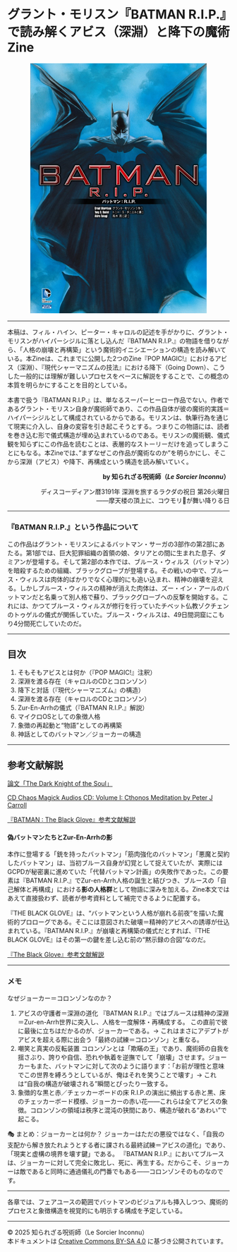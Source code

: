 # グラント・モリスン『BATMAN R.I.P.』で読み解くアビス（深淵）と降下の魔術Zine

<div align="center">
  <img src="BATMAN_RIP.jpg" width="400">
</div>

---

本稿は、フィル・ハイン、ピーター・キャロルの記述を手がかりに、グラント・モリスンがハイパーシジルに落とし込んだ『BATMAN R.I.P.』の物語を借りながら、「人格の崩壊と再構築」という魔術的イニシエーションの構造を読み解いている。本Zineは、これまでに公開した2つのZine『POP MAGIC!』におけるアビス（深淵）、『現代シャーマニズムの技法』における降下（Going Down）、こうした一般的には理解が難しいプロセスをベースに解説をすることで、この概念の本質を明らかにすることを目的としている。

本書で扱う『BATMAN R.I.P.』は、単なるスーパーヒーロー作品でない。作者であるグラント・モリスン自身が魔術師であり、この作品自体が彼の魔術的実践＝ハイパーシジルとして構成されているからである。モリスンは、執筆行為を通じて現実に介入し、自身の変容を引き起こそうとする。つまりこの物語には、読者を巻き込む形で儀式構造が埋め込まれているのである。モリスンの魔術観、儀式観を知らずにこの作品を読むことは、表層的なストーリーだけを追ってしまうことにもなる。本Zineでは、”まずなぜこの作品が魔術なのか”を明らかにし、そこから深淵（アビス）や降下、再構成という構造を読み解いていく。

<div align="right">

**by 知られざる呪術師（*Le Sorcier Inconnu*）**

ディスコーディアン暦3191年 深淵を旅するラクダの祝日 第26火曜日<br>
――摩天楼の頂上に、コウモリ🦇が舞い降りる日

</div>

---

### 『BATMAN R.I.P.』という作品について

この作品はグラント・モリスンによるバットマン・サーガの3部作の第2部にあたる。第1部では、巨大犯罪組織の首領の娘、タリアとの間に生まれた息子、ダミアンが登場する。そして第2部の本作では、ブルース・ウィルス（バットマン）を暗殺するための組織、ブラックグローブが登場する。その戦いの中で、ブルース・ウィルスは肉体的ばかりでなく心理的にも追い込まれ、精神の崩壊を迎える。しかしブルース・ウィルスの精神が消えた肉体は、ズー・イン・アールのバットマンだと名乗って別人格で蘇り、ブラックグローブへの反撃を開始する。これには、かつてブルース・ウィルスが修行を行っていたチベット仏教ゾクチェンのトゥゲルの儀式が関係していた。ブルース・ウィルスは、49日間洞窟にこもり4分間死亡していたのだ。

---

## 目次

1. そもそもアビスとは何か（『POP MAGIC!』注釈）
3. 深淵を渡る存在（キャロルのCDとコロンゾン）
4. 降下と対話（『現代シャーマニズム』の構造）
5. 深淵を渡る存在（キャロルのCDとコロンゾン）
6. Zur-En-Arrhの儀式（『BATMAN R.I.P.』解説）
7. マイクロOSとしての象徴人格
8. 象徴の再起動と“物語”としての再構築
9. 神話としてのバットマン／ジョーカーの構造

---

## 参考文献解説

[論文「The Dark Knight of the Soul」](dark_knight_of_the_soul_summary.md)

[CD Chaos Magick Audios CD: Volume I: Cthonos Meditation by Peter J Carroll](https://www.amazon.co.jp/Chaos-Magick-Audios-CD-Meditation/dp/1935150464/ref=sr_1_6?__mk_ja_JP=%E3%82%AB%E3%82%BF%E3%82%AB%E3%83%8A&crid=BNWH0RDRTBSS&dib=eyJ2IjoiMSJ9.KE1jqjv1J9alJrUVlxX5-Pqmk6WY1xL-nu1J51WadV5UwgVL20Oao6U_QQREySicTocOTUiWPy6mWIQ5bKzqIUNOjOYtILBenF3Bw10VPwc_818J2Cnqi3zy4YBNj6EdqrNXiewQi3EYMvatEmOhvBZwH_bw0vzzTHcjwcfTvFnPgn29aXHHYIOs8ktQ82cMxOS8yyKrnJYv4AYZTdiaU2Jp9lE-P4iQ07kvSJVCcYrJuuHuCXy0zd9Bz4R_VgKfRtsq_adoY8YyhykhXjuj6Zav5WpLjbbY3ZpyATMPRsc.ZwYqMRQJXBP7SBUfWg0vlhUCxVIKV_adjnsDemiFYMQ&dib_tag=se&keywords=chaos+meditation&qid=1746254860&sprefix=chaos+meditation+%2Caps%2C398&sr=8-6)

[『BATMAN : The Black Glove』参考文献解説](batman_black_glove_summary.md)

#### 偽バットマンたちとZur-En-Arrhの影

本作に登場する「銃を持ったバットマン」「筋肉強化のバットマン」「悪魔と契約したバットマン」は、当初ブルース自身が幻覚として捉えていたが、実際にはGCPDが秘密裏に進めていた「代替バットマン計画」の失敗作であった。この要素は『BATMAN R.I.P.』でZur-en-Arrh人格の誕生と結びつき、ブルースの「自己解体と再構成」における**影の人格群**として物語に深みを加える。Zine本文ではあえて直接扱わず、読者が参考資料として補完できるように配置する。

『THE BLACK GLOVE』は、“バットマンという人格が崩れる前夜”を描いた魔術的プロローグである。そこには意図された破壊＝精神的アビスへの誘導が仕込まれている。『BATMAN R.I.P.』が崩壊と再構築の儀式だとすれば、『THE BLACK GLOVE』はその第一の鍵を差し込む前の“黙示録の合図”なのだ。

[『The Black Glove』参考文献解説](batman_black_glove_summary.md)

---
### メモ

なぜジョーカー＝コロンゾンなのか？
1. アビスの守護者＝深淵の道化
『BATMAN R.I.P.』ではブルースは精神の深淵＝Zur-en-Arrh世界に突入し、人格を一度解体・再構成する。
この直前で彼に最後に立ちはだかるのが、ジョーカーである。→ これはまさにアデプトがアビスを超える際に出会う「最終の試練＝コロンゾン」と重なる。
2. 嘲笑と真実の反転装置
コロンゾンとは「欺瞞の王」であり、魔術師の自我を揺さぶり、誇りや自信、恐れや執着を逆撫でして「崩壊」させます。ジョーカーもまた、バットマンに対して次のように語ります：「お前が理性と意味でこの世界を縛ろうとしているが、俺はそれを笑うことで壊す」→ これは“自我の構造が破壊される”瞬間とぴったり一致する。
3. 象徴的な黒と赤／チェッカーボードの床
R.I.P.の演出に頻出する赤と黒、床のチェッカーボード模様、ジョーカーの赤い花――これらは全てアビスの象徴。コロンゾンの領域は秩序と混沌の狭間にあり、構造が破れる“あわい”で起こる。

🎭 まとめ：ジョーカーとは何か？
ジョーカーはただの悪役ではなく、「自我の支配から解き放たれようとする者に課される最終試練＝アビスの道化」であり、「現実と虚構の境界を壊す鍵」である。
『BATMAN R.I.P.』においてブルースは、ジョーカーに対して完全に敗北し、死に、再生する。だからこそ、ジョーカーは敵であると同時に通過儀礼の門番でもある――コロンゾンそのものなのです。

---

各章では、フェアユースの範囲でバットマンのビジュアルも挿入しつつ、魔術的プロセスと象徴構造を視覚的にも明示する構成を予定している。

---

© 2025 知られざる呪術師（Le Sorcier Inconnu）  
本ドキュメントは [Creative Commons BY-SA 4.0](https://creativecommons.org/licenses/by-sa/4.0/deed.ja) に基づき公開されています。
